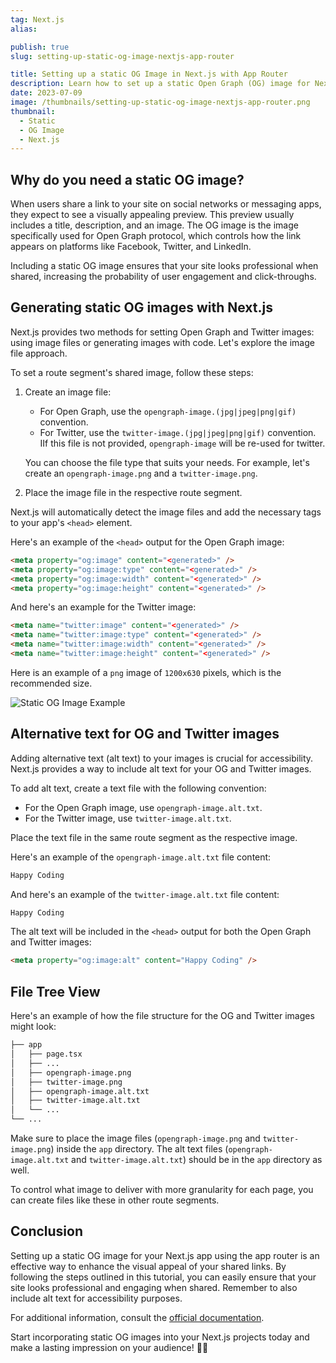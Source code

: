```yaml
---
tag: Next.js
alias:

publish: true
slug: setting-up-static-og-image-nextjs-app-router

title: Setting up a static OG Image in Next.js with App Router
description: Learn how to set up a static Open Graph (OG) image for Next.js using the App Router. Improve your site's appearance when shared on social networks.
date: 2023-07-09
image: /thumbnails/setting-up-static-og-image-nextjs-app-router.png
thumbnail:
  - Static
  - OG Image
  - Next.js
---
```


## Why do you need a static OG image?

When users share a link to your site on social networks or messaging apps, they expect to see a visually appealing preview. This preview usually includes a title, description, and an image. The OG image is the image specifically used for Open Graph protocol, which controls how the link appears on platforms like Facebook, Twitter, and LinkedIn.

Including a static OG image ensures that your site looks professional when shared, increasing the probability of user engagement and click-throughs.

## Generating static OG images with Next.js

Next.js provides two methods for setting Open Graph and Twitter images: using image files or generating images with code. Let's explore the image file approach.

To set a route segment's shared image, follow these steps:

1. Create an image file: 
   - For Open Graph, use the `opengraph-image.(jpg|jpeg|png|gif)` convention.
   - For Twitter, use the `twitter-image.(jpg|jpeg|png|gif)` convention. IIf this file is not provided, `opengraph-image`  will be re-used for twitter.
   
   You can choose the file type that suits your needs. For example, let's create an `opengraph-image.png` and a `twitter-image.png`.

2. Place the image file in the respective route segment.

Next.js will automatically detect the image files and add the necessary tags to your app's `<head>` element.

Here's an example of the `<head>` output for the Open Graph image:

```html
<meta property="og:image" content="<generated>" />
<meta property="og:image:type" content="<generated>" />
<meta property="og:image:width" content="<generated>" />
<meta property="og:image:height" content="<generated>" />
```

And here's an example for the Twitter image:

```html
<meta name="twitter:image" content="<generated>" />
<meta name="twitter:image:type" content="<generated>" />
<meta name="twitter:image:width" content="<generated>" />
<meta name="twitter:image:height" content="<generated>" />
```

Here is an example of a `png` image of `1200x630` pixels, which is the recommended size.

![Static OG Image Example](assets/Static%20OG%20Image%20Example.png)

## Alternative text for OG and Twitter images

Adding alternative text (alt text) to your images is crucial for accessibility. Next.js provides a way to include alt text for your OG and Twitter images.

To add alt text, create a text file with the following convention:

- For the Open Graph image, use `opengraph-image.alt.txt`.
- For the Twitter image, use `twitter-image.alt.txt`.

Place the text file in the same route segment as the respective image.

Here's an example of the `opengraph-image.alt.txt` file content:

```txt
Happy Coding
```
And here's an example of the `twitter-image.alt.txt` file content:

```txt
Happy Coding
```

The alt text will be included in the `<head>` output for both the Open Graph and Twitter images:

```html
<meta property="og:image:alt" content="Happy Coding" />
```


## File Tree View

Here's an example of how the file structure for the OG and Twitter images might look:

```txt
├── app
│   ├── page.tsx
│   ├── ...
│   ├── opengraph-image.png
│   ├── twitter-image.png
│   ├── opengraph-image.alt.txt
│   ├── twitter-image.alt.txt
│   └── ...
└── ...
```

Make sure to place the image files (`opengraph-image.png` and `twitter-image.png`) inside the `app` directory. The alt text files (`opengraph-image.alt.txt` and `twitter-image.alt.txt`) should be in the `app` directory as well.

To control what image to deliver with more granularity for each page, you can create files like these in other route segments.

## Conclusion

Setting up a static OG image for your Next.js app using the app router is an effective way to enhance the visual appeal of your shared links. By following the steps outlined in this tutorial, you can easily ensure that your site looks professional and engaging when shared. Remember to also include alt text for accessibility purposes.

For additional information, consult the [official documentation](https://nextjs.org/docs/app/api-reference/file-conventions/metadata/opengraph-image).

Start incorporating static OG images into your Next.js projects today and make a lasting impression on your audience! 🚀📸